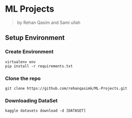 # ML Projects
> by Rehan Qasim and Sami ullah


## Setup Environment
### Create Environment
```
virtualenv env
pip install -r requirements.txt
```
### Clone the repo
```
git clone https://github.com/rehanqasimk/ML-Projects.git
```
### Downloading DataSet
```
kaggle datasets download -d [DATASET]
```
